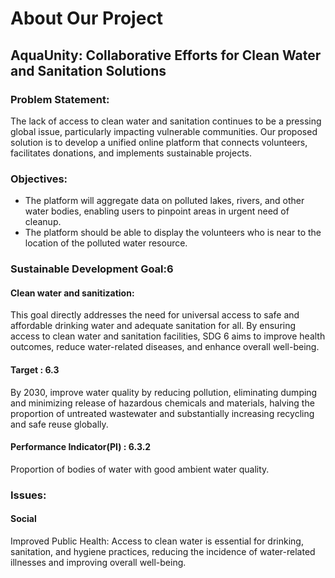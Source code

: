 # About Our Project 
## AquaUnity: Collaborative Efforts for Clean Water and Sanitation Solutions
### Problem Statement:
The lack of access to clean water and sanitation continues to be a pressing global issue, particularly impacting vulnerable communities. Our proposed solution is to develop a unified online platform that connects volunteers, facilitates donations, and implements sustainable projects. 
### Objectives:
 * The platform will aggregate data on polluted lakes, rivers, and other water bodies, enabling users to pinpoint areas in urgent need of cleanup.
 * The platform should be able to display the volunteers who is near to the location of the polluted water resource.
   
### Sustainable Development Goal:6
#### Clean water and sanitization:
This goal directly addresses the need for universal access to safe and affordable drinking water and adequate sanitation for all. By ensuring access to clean water and sanitation facilities, SDG 6 aims to improve health outcomes, reduce water-related diseases, and enhance overall well-being.
#### Target : 6.3 
By 2030, improve water quality by reducing pollution, eliminating dumping and minimizing release of hazardous chemicals and materials, halving the proportion of untreated wastewater and substantially increasing
recycling and safe reuse globally.
####  Performance Indicator(PI) : 6.3.2 
Proportion of bodies of water with good ambient water quality.
###  Issues:
#### Social
Improved Public Health: Access to clean water is essential for drinking, sanitation, and hygiene practices, reducing the incidence of water-related illnesses and improving overall well-being.









